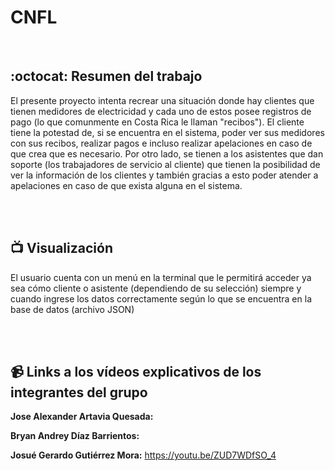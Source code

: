 # CNFL

<br>

## :octocat: Resumen del trabajo
El presente proyecto intenta recrear una situación donde hay clientes que tienen medidores de electricidad y cada uno de estos posee registros de pago (lo que comunmente en Costa Rica le llaman "recibos"). El cliente tiene la potestad de, si se encuentra en el sistema, poder ver sus medidores con sus recibos, realizar pagos e incluso realizar apelaciones en caso de que crea que es necesario. Por otro lado, se tienen a los asistentes que dan soporte (los trabajadores de servicio al cliente) que tienen la posibilidad de ver la información de los clientes y también gracias a esto poder atender a apelaciones en caso de que exista alguna en el sistema.

<br><br>

## :tv: Visualización
El usuario cuenta con un menú en la terminal que le permitirá acceder ya sea cómo cliente o asistente (dependiendo de su selección) siempre y cuando ingrese los datos correctamente según lo que se encuentra en la base de datos (archivo JSON)

<br><br>


## :video_camera: Links a los vídeos explicativos de los integrantes del grupo
**Jose Alexander Artavia Quesada:** 
<br>

**Bryan Andrey Díaz Barrientos:** 
<br> 

**Josué Gerardo Gutiérrez Mora:** https://youtu.be/ZUD7WDfSO_4
